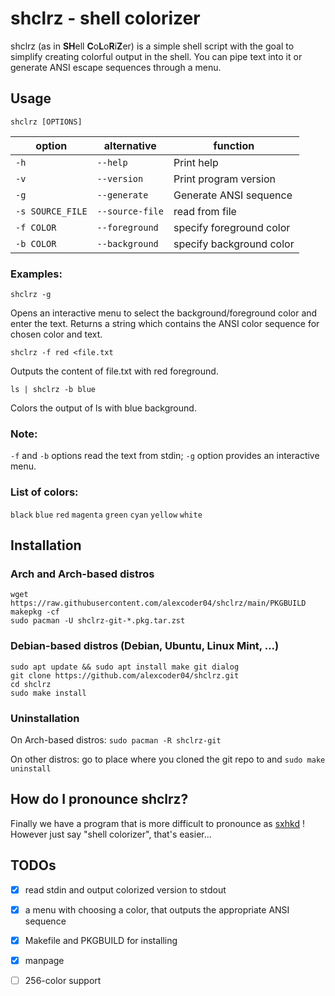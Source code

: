 
# shclrz - shell colorizer

shclrz (as in **SH**ell **C**o**L**o**R**i**Z**er) is a simple shell script with
the goal to simplify creating colorful output in the shell.
You can pipe text into it or generate ANSI escape sequences through a menu.

## Usage

```
shclrz [OPTIONS]
```

| option           | alternative     | function                 |
|------------------|-----------------|--------------------------|
| `-h`             | `--help`        | Print help               |
| `-v`             | `--version`     | Print program version    |
| `-g`             | `--generate`    | Generate ANSI sequence   |
| `-s SOURCE_FILE` | `--source-file` | read from file           |
| `-f COLOR`       | `--foreground`  | specify foreground color |
| `-b COLOR`       | `--background`  | specify background color |

### Examples:

```
shclrz -g
```

Opens an interactive menu to select the background/foreground color and enter
the text. Returns a string which contains the ANSI color sequence for chosen
color and text.

```
shclrz -f red <file.txt
```

Outputs the content of file.txt with red foreground.

```
ls | shclrz -b blue
```

Colors the output of ls with blue background.

### Note:

`-f` and `-b` options read the text from stdin; `-g` option provides an
interactive menu.

### List of colors:

`black` `blue` `red` `magenta` `green` `cyan` `yellow` `white`

## Installation

### Arch and Arch-based distros

```
wget https://raw.githubusercontent.com/alexcoder04/shclrz/main/PKGBUILD
makepkg -cf
sudo pacman -U shclrz-git-*.pkg.tar.zst
```

### Debian-based distros (Debian, Ubuntu, Linux Mint, ...)

```
sudo apt update && sudo apt install make git dialog
git clone https://github.com/alexcoder04/shclrz.git
cd shclrz
sudo make install
```

### Uninstallation

On Arch-based distros: `sudo pacman -R shclrz-git`

On other distros: go to place where you cloned the git repo to and
`sudo make uninstall`

## How do I pronounce shclrz?

Finally we have a program that is more difficult to pronounce as
[sxhkd](https://github.com/baskerville/sxhkd) ! However just say "shell
colorizer", that's easier...

## TODOs

 - [X] read stdin and output colorized version to stdout
 - [X] a menu with choosing a color, that outputs the appropriate ANSI sequence
 - [X] Makefile and PKGBUILD for installing
 - [X] manpage
 - [ ] 256-color support


